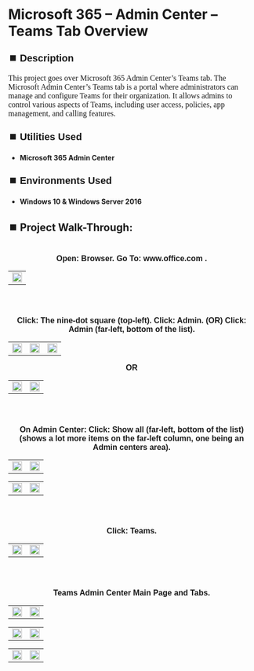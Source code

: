 <h1>Microsoft 365  – Admin Center – Teams Tab Overview</h1>


<h2 style="font-family: Arial, sans-serif; font-size: 20px; font-weight: bold; margin-top: 24px; margin-bottom: 12px;">
⏹️ Description</h2>

<p style="font-family: Georgia, serif; font-size: 16px; margin-top: 12px; margin-bottom: 12px;">
This project goes over Microsoft 365 Admin Center’s Teams tab. The Microsoft Admin Center’s Teams tab is a portal where administrators can manage and configure Teams for their organization. It allows admins to control various aspects of Teams, including user access, policies, app management, and calling features.
</b>



<h2 style="font-family: Arial, sans-serif; font-size: 20px; font-weight: bold; margin-top: 24px; margin-bottom: 12px;">
⏹️ Utilities Used</h2>
  
<p style="font-family: Georgia, serif; font-size: 16px; margin-top: 12px; margin-bottom: 12px;">
 
 - <b>Microsoft 365 Admin Center</b>



<h2 style="font-family: Arial, sans-serif; font-size: 20px; font-weight: bold; margin-top: 24px; margin-bottom: 12px;"> 
⏹️ Environments Used </h2>

<p style="font-family: Georgia, serif; font-size: 16px; margin-top: 12px; margin-bottom: 12px;">
 
- <b>Windows 10 & Windows Server 2016</b>



<h2 style="font-family: Arial, sans-serif; font-size: 20px; font-weight: bold; margin-top: 24px; margin-bottom: 12px;"> 
<h2>
⏹️ Project Walk-Through:</h2>
 <br/>

<div style="text-align:center;">
  <span style="font-family: Arial, sans-serif; font-size: 16px;"><b>Open: Browser.  Go To: www.office.com   .</b></span>  
<br/>

<table>
  <tr>
    <td><img src="https://imgur.com/DfMbO72.png" height="100%" width="100%" /></td>
  </tr>
</table>

<br /><br />


<div style="text-align:center;">
  <span style="font-family: Arial, sans-serif; font-size: 16px;"><b>Click: The nine-dot square (top-left).  Click: Admin.  (OR)  Click: Admin (far-left, bottom of the list).</b></span>  
<br/>
<table>
  <tr>
    <td><img src="https://imgur.com/lBOABE5.png" height="100%" width="100%" /></td>
    <td><img src="https://imgur.com/yQe1O7G.png" height="100%" width="100%" /></td>
    <td><img src="https://imgur.com/Ag9Fe0F.png" height="100%" width="100%" /></td>
  </tr>
</table>

   <span style="font-family: Arial, sans-serif; font-size: 16px;"><b>OR</b></span>

<table>
  <tr>
    <td><img src="https://imgur.com/MOq0sWk.png" height="100%" width="100%" /></td>
    <td><img src="https://imgur.com/RvC8jIC.png" height="100%" width="100%" /></td>
  </tr>
</table>  

<br /><br />


<div style="text-align:center;">
  <span style="font-family: Arial, sans-serif; font-size: 16px;"><b>On Admin Center: Click: Show all (far-left, bottom of the list) (shows a lot more items on the far-left column, one being an Admin centers area).</b></span>  
<br/>
<table>
  <tr>
    <td><img src="https://imgur.com/4BCyvjs.png" height="100%" width="100%" /></td>
    <td><img src="https://imgur.com/t1R9mPf.png" height="100%" width="100%" /></td>
  </tr>
</table>

<table>
  <tr>
    <td><img src="https://imgur.com/rEq1HsU.png" height="100%" width="100%" /></td>
    <td><img src="https://imgur.com/2roSHeg.png" height="100%" width="100%" /></td>
  </tr>
</table>  

<br /><br />


<div style="text-align:center;">
  <span style="font-family: Arial, sans-serif; font-size: 16px;"><b>Click: Teams.</b></span>  
<br/>

<table>
  <tr>
    <td><img src="https://imgur.com/sh5DvFs.png" height="100%" width="100%" /></td>
    <td><img src="https://imgur.com/iKwf2RN.png" height="100%" width="100%" /></td>
  </tr>
</table>

<br /><br />


<div style="text-align:center;">
  <span style="font-family: Arial, sans-serif; font-size: 16px;"><b>Teams Admin Center Main Page and Tabs.</b></span>  
<br/>
<table>
  <tr>
    <td><img src="https://imgur.com/7XDHTRW.png" height="100%" width="100%" /></td>
    <td><img src="https://imgur.com/vzEshoI.png" height="100%" width="100%" /></td>
  </tr>
</table>

<table>
  <tr>
    <td><img src="https://imgur.com/aqyN0Aq.png" height="100%" width="100%" /></td>
    <td><img src="https://imgur.com/fhkVGYW.png" height="100%" width="100%" /></td>
  </tr>
</table>

<table>
  <tr>
    <td><img src="https://imgur.com/i4FlFwk.png" height="100%" width="100%" /></td>
    <td><img src="https://imgur.com/obv9sWi.png" height="100%" width="100%" /></td>
  </tr>
</table>  

<br /><br />


